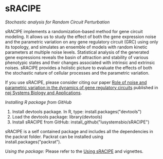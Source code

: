 # sRACIPE
*Stochastic analysis for Random Circuit Perturbation*

sRACIPE implements a randomization-based method for gene circuit modeling. It allows us to study the effect of both the gene expression noise and the parametric variation on any gene regulatory circuit (GRC) using only its topology, and simulates an ensemble of models with random kinetic parameters at multiple noise levels. Statistical analysis of the generated gene expressions reveals the basin of attraction and stability of various phenotypic states and their changes associated with intrinsic and extrinsic noises. sRACIPE provides a holistic picture to evaluate the effects of both the stochastic nature of cellular processes and the parametric variation.   

If you use sRACIPE, please consider citing our paper [Role of noise and parametric variation in the dynamics of gene regulatory circuits](https://www.nature.com/articles/s41540-018-0076-x) published in [npj Systems Biology and Applications](https://www.nature.com/npjsba/articles).

*Installing R package from GitHub*

1) Install devtools package. In R, type: 
	install.packages("devtools")
2) Load the devtools package:
	library(devtools)
3) Install sRACIPE from GitHub:
	install_github("lusystemsbio/sRACIPE")

sRACIPE is a self contained package and includes all the dependencies in the packrat folder.
Packrat can be installed using install.packages("packrat").

*Using the package:* 
Please refer to the  [Using sRACIPE](http://htmlpreview.github.io/?https://github.com/lusystemsbio/sRACIPE/blob/master/man/Using_sRACIPE.html) and vignettes. 

 
